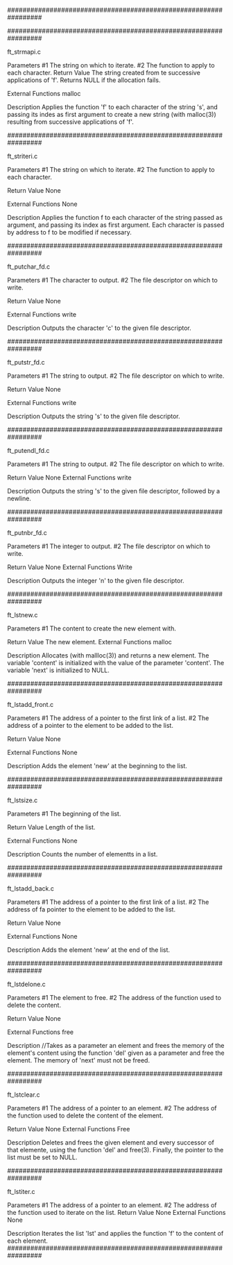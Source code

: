 



#################################################################



#################################################################

ft_strmapi.c

Parameters
#1 The string on which to iterate.
#2 The function to apply to each character.
Return Value
The string created from te successive applications of 'f'.
Returns NULL if the allocation fails.

External Functions
malloc

Description
Applies the function 'f' to each character of the string 's', and
passing its indes as first argument to create a new string (with malloc(3))
resulting from successive applications of 'f'.

#################################################################

ft_striteri.c



Parameters
#1 The string on which to iterate.
#2 The function to apply to each character.

Return Value
None

External Functions
None

Description
Applies the function f to each character of the string passed as argument,
and passing its index as first argument. Each character is passed by
address to f to be modified if necessary.

#################################################################

ft_putchar_fd.c

Parameters
#1 The character to output.
#2 The file descriptor on which to write.

Return Value
None

External Functions
write

Description
Outputs the character 'c' to the given file descriptor.

#################################################################

ft_putstr_fd.c

Parameters
#1 The string to output.
#2 The file descriptor on which to write.

Return Value
None

External Functions
write

Description
Outputs the string 's' to the given file descriptor.

#################################################################

ft_putendl_fd.c

Parameters
#1 The string to output.
#2 The file descriptor on which to write.

Return Value
None
External Functions
write

Description
Outputs the string 's' to the given file descriptor, followed by a newline.

#################################################################

ft_putnbr_fd.c

Parameters
#1 The integer to output.
#2 The file descriptor on which to write.

Return Value
None
External Functions
Write

Description
Outputs the integer 'n' to the given file descriptor.

#################################################################

ft_lstnew.c

Parameters
#1 The content to create the new element with.

Return Value
The new element.
External Functions
malloc

Description
Allocates (with mallloc(3)) and returns a new element.
The variable 'content' is initialized with the value of the parameter
'content'. The variable 'next' is initialized to NULL.


#################################################################

ft_lstadd_front.c

Parameters
#1 The address of a pointer to the first link of a list.
#2 The address of a pointer to the element to be added to the list.

Return Value
None

External Functions
None

Description
Adds the element 'new' at the beginning to the list.

#################################################################

ft_lstsize.c

Parameters
#1 The beginning of the list.

Return Value
Length of the list.

External Functions
None

Description
Counts the number of elementts in a list.

#################################################################

ft_lstadd_back.c

Parameters
#1 The address of a pointer to the first link of a list.
#2 The address of fa pointer to the element to be added to the list.

Return Value
None

External Functions
None

Description
Adds the element 'new' at the end of the list.

#################################################################

ft_lstdelone.c

Parameters
#1 The element to free.
#2 The address of the function used to delete the content.

Return Value
None

External Functions
free

Description
//Takes as a parameter an element and frees the memory of the element's content
using the function 'del' given as a parameter and free the element.
The memory of 'next' must not be freed.

#################################################################

ft_lstclear.c

Parameters
#1 The address of a pointer to an element.
#2 The address of the function used to delete the content of the element.

Return Value
None
External Functions
Free

Description
Deletes and frees the given element and every successor of that elemente,
using the function 'del' and free(3).
Finally, the pointer to the list must be set to NULL.

#################################################################

ft_lstiter.c

Parameters
#1 The address of a pointer to an element.
#2 The address of the function used to iterate on the list.
Return Value
None
External Functions
None

Description
Iterates the list 'lst' and applies the function 'f' to the content of each element.
#################################################################
